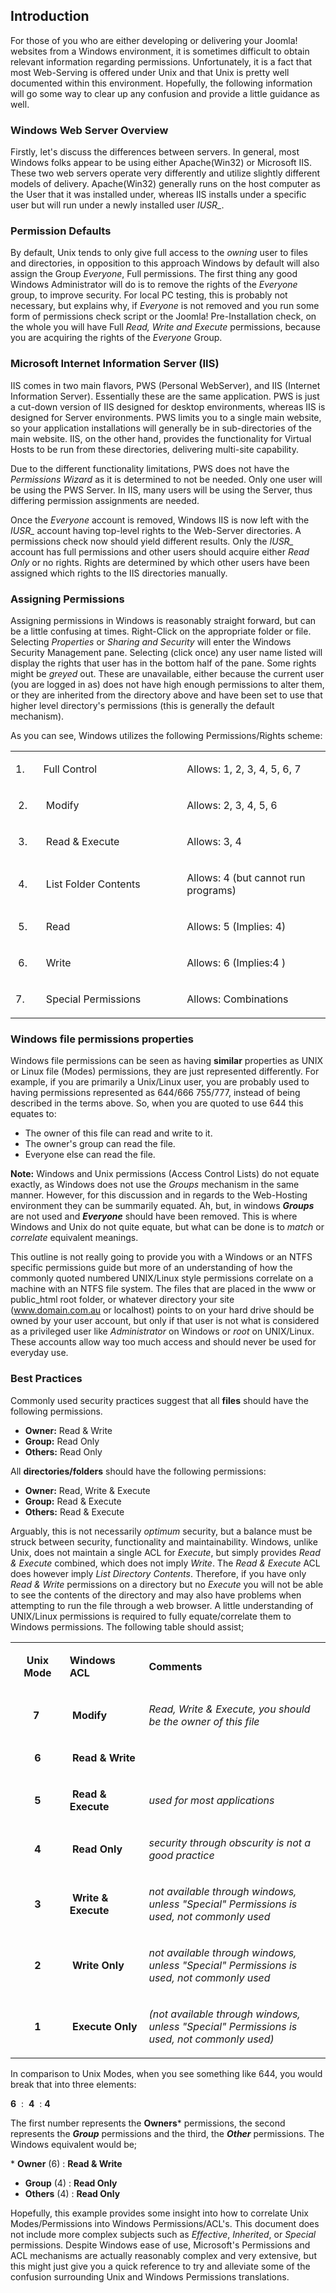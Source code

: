 <!-- Filename: How_do_Windows_file_permissions_work%3F / Display title: Windows File Permissions -->

## Introduction

For those of you who are either developing or delivering your Joomla!
websites from a Windows environment, it is sometimes difficult to
obtain relevant information regarding permissions. Unfortunately, it is
a fact that most Web-Serving is offered under Unix and that Unix is
pretty well documented within this environment. Hopefully, the following
information will go some way to clear up any confusion and provide a
little guidance as well.

### Windows Web Server Overview

Firstly, let's discuss the differences between servers. In general, most
Windows folks appear to be using either Apache(Win32) or Microsoft IIS.
These two web servers operate very differently and utilize slightly
different models of delivery. Apache(Win32) generally runs on the host
computer as the User that it was installed under, whereas IIS installs
under a specific user but will run under a newly installed user *IUSR_*.

### Permission Defaults

By default, Unix tends to only give full access to the *owning* user to
files and directories, in opposition to this approach Windows by default
will also assign the Group *Everyone*, Full permissions. The first thing
any good Windows Administrator will do is to remove the rights of the
*Everyone* group, to improve security. For local PC testing, this is
probably not necessary, but explains why, if *Everyone* is not removed
and you run some form of permissions check script or the Joomla!
Pre-Installation check, on the whole you will have Full *Read, Write and
Execute* permissions, because you are acquiring the rights of the
*Everyone* Group.

### Microsoft Internet Information Server (IIS)

IIS comes in two main flavors, PWS (Personal WebServer), and IIS
(Internet Information Server). Essentially these are the same
application. PWS is just a cut-down version of IIS designed for desktop
environments, whereas IIS is designed for Server environments. PWS
limits you to a single main website, so your application installations
will generally be in sub-directories of the main website. IIS, on the
other hand, provides the functionality for Virtual Hosts to be run from
these directories, delivering multi-site capability.

Due to the different functionality limitations, PWS does not have the
*Permissions Wizard* as it is determined to not be needed. Only one user
will be using the PWS Server. In IIS, many users will be using the
Server, thus differing permission assignments are needed.

Once the *Everyone* account is removed, Windows IIS is now left with the
*IUSR_* account having top-level rights to the Web-Server
directories. A permissions check now should yield different results.
Only the *IUSR_* account has full permissions and other users should
acquire either *Read Only* or no rights. Rights are determined by which
other users have been assigned which rights to the IIS directories
manually.

### Assigning Permissions

Assigning permissions in Windows is reasonably straight forward, but can
be a little confusing at times. Right-Click on the appropriate folder or
file. Selecting *Properties* or *Sharing and Security* will enter the
Windows Security Management pane. Selecting (click once) any user name
listed will display the rights that user has in the bottom half of the
pane. Some rights might be *greyed* out. These are unavailable, either
because the current user (you are logged in as) does not have high
enough permissions to alter them, or they are inherited from the
directory above and have been set to use that higher level directory's
permissions (this is generally the default mechanism).

As you can see, Windows utilizes the following Permissions/Rights
scheme:

<table data-cellpadding="2" data-cellspacing="0" data-align="center"
data-border="1" width="533">

<tbody>
<tr class="odd">
<td style="text-align: left;" width="5%"
data-valign="top"><p>1. </p></td>
<td style="text-align: left;" width="33%" data-valign="top"><p>Full
Control</p></td>
<td style="text-align: left;" width="33%" data-valign="top"><p>Allows:
1, 2, 3, 4, 5, 6, 7</p></td>
</tr>
<tr class="even">
<td style="text-align: left;" width="5%"
data-valign="top"><p> 2.</p></td>
<td style="text-align: left;" width="33%"
data-valign="top"><p> Modify</p></td>
<td style="text-align: left;" width="33%" data-valign="top"><p>Allows:
2, 3, 4, 5, 6</p></td>
</tr>
<tr class="odd">
<td style="text-align: left;" width="5%"
data-valign="top"><p> 3.</p></td>
<td style="text-align: left;" width="33%" data-valign="top"><p> Read
&amp; Execute</p></td>
<td style="text-align: left;" width="33%" data-valign="top"><p>Allows:
3, 4 </p></td>
</tr>
<tr class="even">
<td style="text-align: left;" width="5%"
data-valign="top"><p> 4.</p></td>
<td style="text-align: left;" width="33%" data-valign="top"><p> List
Folder Contents</p></td>
<td style="text-align: left;" width="33%" data-valign="top"><p>Allows: 4
(but cannot run programs) </p></td>
</tr>
<tr class="odd">
<td style="text-align: left;" width="5%"
data-valign="top"><p> 5.</p></td>
<td style="text-align: left;" width="33%"
data-valign="top"><p> Read</p></td>
<td style="text-align: left;" width="33%" data-valign="top"><p>Allows: 5
(Implies: 4)<br />
</p></td>
</tr>
<tr class="even">
<td style="text-align: left;" width="5%"
data-valign="top"><p> 6.</p></td>
<td style="text-align: left;" width="33%"
data-valign="top"><p> Write</p></td>
<td style="text-align: left;" width="33%" data-valign="top"><p>Allows: 6
(Implies:4 )<br />
</p></td>
</tr>
<tr class="odd">
<td style="text-align: left;" width="5%"
data-valign="top"><p>7.</p></td>
<td style="text-align: left;" width="33%" data-valign="top"><p> Special
Permissions</p></td>
<td style="text-align: left;" width="33%" data-valign="top"><p>Allows:
Combinations </p></td>
</tr>
</tbody>
</table>

### Windows file permissions properties

Windows file permissions can be seen as having **similar** properties as
UNIX or Linux file (Modes) permissions, they are just represented
differently. For example, if you are primarily a Unix/Linux user, you
are probably used to having permissions represented as 644/666 755/777,
instead of being described in the terms above. So, when you are quoted
to use 644 this equates to:

* The owner of this file can read and write to it.
* The owner's group can read the file.
* Everyone else can read the file.

**Note:** Windows and Unix permissions (Access Control Lists) do not
equate exactly, as Windows does not use the *Groups* mechanism in the
same manner. However, for this discussion and in regards to the
Web-Hosting environment they can be summarily equated. Ah, but, in windows
***Groups*** are not used and ***Everyone*** should have been removed.
This is where Windows and Unix do not quite equate, but what can be
done is to *match* or *correlate* equivalent meanings.

This outline is not really going to provide you with a Windows or an NTFS
specific permissions guide but more of an understanding of how the commonly
quoted numbered UNIX/Linux style permissions correlate on a machine with
an NTFS file system. The files that are placed in the www or public_html root
folder, or whatever directory your site (www.domain.com.au or localhost) points
to on your hard drive should be owned by your user account, but only if
that user is not what is considered as a privileged user like
*Administrator* on Windows or *root* on UNIX/Linux. These accounts allow
way too much access and should never be used for everyday use.

### Best Practices

Commonly used security practices suggest that all **files** should have
the following permissions.

* **Owner:** Read & Write
* **Group:** Read Only
* **Others:** Read Only

All **directories/folders** should have the following permissions:

* **Owner:** Read, Write & Execute
* **Group:** Read & Execute
* **Others:** Read & Execute

Arguably, this is not necessarily *optimum* security, but a balance
must be struck between security, functionality and maintainability.
Windows, unlike Unix, does not maintain a single ACL for *Execute*, but
simply provides *Read & Execute* combined, which does not imply *Write*.
The *Read & Execute* ACL does however imply *List Directory Contents*.
Therefore, if you have only *Read & Write* permissions on a directory
but no *Execute* you will not be able to see the contents of the
directory and may also have problems when attempting to run the file
through a web browser. A little understanding of UNIX/Linux permissions is
required to fully equate/correlate them to Windows permissions. The
following table should assist;

<table data-cellpadding="2" data-cellspacing="0" data-align="center"
data-border="1" width="659">

<tbody>
<tr class="odd">
<td style="text-align: center;" data-bgcolor="#cccccc" width="7%"
data-valign="top"><p><strong>Unix Mode</strong></p></td>
<td data-bgcolor="#cccccc" width="10%"
data-valign="top"><p><strong>Windows ACL </strong></p></td>
<td data-bgcolor="#cccccc" width="33%"
data-valign="top"><p><strong>Comments </strong></p></td>
</tr>
<tr class="even">
<td style="text-align: center;" width="7%"
data-valign="top"><p><strong>7 </strong></p></td>
<td width="10%" data-valign="top"><p><strong> Modify </strong></p></td>
<td width="33%" data-valign="top"><p><em>Read, Write &amp; Execute, you
should be the owner of this file<br />
</em></p></td>
</tr>
<tr class="odd">
<td style="text-align: center;" width="7%"
data-valign="top"><p><strong>6</strong></p></td>
<td width="10%" data-valign="top"><p><strong> Read &amp; Write<br />
</strong></p></td>
<td width="33%" data-valign="top"><p><em> </em></p></td>
</tr>
<tr class="even">
<td style="text-align: center;" width="7%"
data-valign="top"><p><strong>5</strong></p></td>
<td width="10%" data-valign="top"><p><strong> Read &amp; Execute<br />
</strong></p></td>
<td width="33%" data-valign="top"><p><em>used for most
applications<br />
</em></p></td>
</tr>
<tr class="odd">
<td style="text-align: center;" width="7%"
data-valign="top"><p><strong>4</strong></p></td>
<td width="10%" data-valign="top"><p><strong> Read Only<br />
</strong></p></td>
<td width="33%" data-valign="top"><p><em>security through obscurity is
not a good practice<br />
</em></p></td>
</tr>
<tr class="even">
<td style="text-align: center;" width="7%"
data-valign="top"><p><strong>3</strong></p></td>
<td width="10%" data-valign="top"><p><strong> Write &amp; Execute<br />
</strong></p></td>
<td width="33%" data-valign="top"><p><em>not available through windows,
unless "Special" Permissions is used, not commonly used<br />
</em></p></td>
</tr>
<tr class="odd">
<td style="text-align: center;" width="7%"
data-valign="top"><p><strong>2</strong></p></td>
<td width="10%" data-valign="top"><p><strong> Write Only<br />
</strong></p></td>
<td width="33%" data-valign="top"><p><em>not available through windows,
unless "Special" Permissions is used, not commonly used<br />
</em></p></td>
</tr>
<tr class="even">
<td style="text-align: center;" width="7%"
data-valign="top"><p><strong>1</strong></p></td>
<td width="10%" data-valign="top"><p><strong> Execute Only<br />
</strong></p></td>
<td width="33%" data-valign="top"><p><em>(not available through windows,
unless "Special" Permissions is used, not commonly used)<br />
</em></p></td>
</tr>
</tbody>
</table>

In comparison to Unix Modes, when you see something like 644, you would break
that into three elements:

**6**  :  **4**  : **4**

The first number represents the **Owners*** permissions, the second
represents the ***Group*** permissions and the third, the ***Other***
permissions. The Windows equivalent would be;

* **Owner** (6) : **Read & Write**
* **Group** (4) : **Read Only**
* **Others** (4) : **Read Only**

Hopefully, this example provides some insight into how to correlate Unix
Modes/Permissions into Windows Permissions/ACL's. This document does not
include more complex subjects such as *Effective*, *Inherited*, or
*Special* permissions. Despite Windows ease of use, Microsoft's
Permissions and ACL mechanisms are actually reasonably complex and very
extensive, but this might just give you a quick reference to try and
alleviate some of the confusion surrounding Unix and Windows Permissions
translations.
